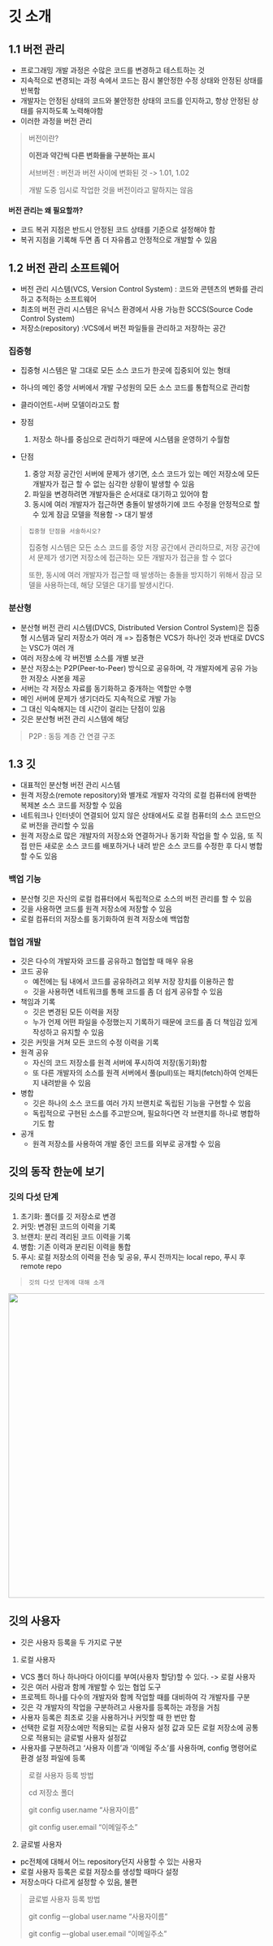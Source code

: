 # 깃 소개

## 1.1 버전 관리

- 프로그래밍 개발 과정은 수많은 코드를 변경하고 테스트하는 것
- 지속적으로 변경되는 과정 속에서 코드는 잠시 불안정한 수정 상태와 안정된 상태를 반복함
- 개발자는 안정된 상태의 코드와 불안정한 상태의 코드를 인지하고, 항상 안정된 상태를 유지하도록 노력해야함
- 이러한 과정을 버전 관리

> 버전이란?
> 
> **이전과 약간씩 다른 변화들을 구분하는 표시**
> 
> 서브버전 : 버전과 버전 사이에 변화된 것 -> 1.01, 1.02
> 
> 개발 도중 임시로 작업한 것을 버전이라고 말하지는 않음

#### 버전 관리는 왜 필요할까?
- 코드 복귀 지점은 반드시 안정된 코드 상태를 기준으로 설정해야 함
- 복귀 지점을 기록해 두면 좀 더 자유롭고 안정적으로 개발할 수 있음

## 1.2 버전 관리 소프트웨어
- 버전 관리 시스템(VCS, Version Control System) : 코드와 콘텐츠의 변화를 관리하고 추적하는 소프트웨어
- 최초의 버전 관리 시스템은 유닉스 환경에서 사용 가능한 SCCS(Source Code Control System)
- 저장소(repository) :VCS에서 버전 파일들을 관리하고 저장하는 공간

### 집중형

- 집중형 시스템은 말 그대로 모든 소스 코드가 한곳에 집중되어 있는 형태
- 하나의 메인 중앙 서버에서 개발 구성원의 모든 소스 코드를 통합적으로 관리함
- 클라이언트-서버 모델이라고도 함
- 장점 
   1. 저장소 하나를 중심으로 관리하기 때문에 시스템을 운영하기 수월함

- 단점
  1. 중앙 저장 공간인 서버에 문제가 생기면, 소스 코드가 있는 메인 저장소에 모든 개발자가 접근 할 수 없는 심각한 상황이 발생할 수 있음
  2. 파일을 변경하려면 개발자들은 순서대로 대기하고 있어야 함
  3. 동시에 여러 개발자가 접근하면 충돌이 발생하기에 코드 수정을 안정적으로 할 수 있게 잠금 모델을 적용함 -> 대기 발생

> `집중형 단점을 서술하시오?`
> 
> 집중형 시스템은 모든 소스 코드를 중앙 저장 공간에서 관리하므로, 저장 공간에서 문제가 생기면 저장소에 접근하는 모든 개발자가 접근을 할 수 없다
> 
> 또한, 동시에 여러 개발자가 접근할 때 발생하는 충돌을 방지하기 위해서 잠금 모델을 사용하는데, 해당 모델은 대기를 발생시킨다.

### 분산형

- 분산형 버전 관리 시스템(DVCS, Distributed Version Control System)은 집중형 시스템과 달리 저장소가 여러 개 => 집중형은 VCS가 하나인 것과 반대로 DVCS는 VSC가 여러 개
- 여러 저장소에 각 버전별 소스를 개별 보관
- 분산 저장소는 P2P(Peer-to-Peer) 방식으로 공유하며, 각 개발자에게 공유 가능한 저장소 사본을 제공
- 서버는 각 저장소 자료를 동기화하고 중개하는 역할만 수행
- 메인 서버에 문제가 생기더라도 지속적으로 개발 가능
- 그 대신 익숙해지는 데 시간이 걸리는 단점이 있음
- 깃은 분산형 버전 관리 시스템에 해당
> P2P : 동등 계층 간 연결 구조

## 1.3 깃

- 대표적인 분산형 버전 관리 시스템
- 원격 저장소(remote repository)와 별개로 개발자 각각의 로컬 컴퓨터에 완벽한 복제본 소스 코드를 저장할 수 있음
- 네트워크나 인터넷이 연결되어 있지 않은 상태에서도 로컬 컴퓨터의 소스 코드만으로 버전을 관리할 수 있음
- 원격 저장소로 많은 개발자의 저장소와 연결하거나 동기화 작업을 할 수 있음, 또 직접 만든 새로운 소스 코드를 배포하거나 내려 받은 소스 코드를 수정한 후 다시 병합할 수도 있음

### 백업 기능

- 분산형 깃은 자신의 로컬 컴퓨터에서 독립적으로 소스의 버전 관리를 할 수 있음
- 깃을 사용하면 코드를 원격 저장소에 저장할 수 있음
- 로컬 컴퓨터의 저장소를 동기화하여 원격 저장소에 백업함

### 협업 개발

- 깃은 다수의 개발자와 코드를 공유하고 협업할 때 매우 유용
- 코드 공유 
  - 예전에는 팀 내에서 코드를 공유하려고 외부 저장 장치를 이용하곤 함 
  - 깃을 사용하면 네트워크를 통해 코드를 좀 더 쉽게 공유할 수 있음
- 책임과 기록 
  - 깃은 변경된 모든 이력을 저장
  - 누가 언제 어떤 파일을 수정했는지 기록하기 때문에 코드를 좀 더 책임감 있게 작성하고 유지할 수 있음
- 깃은 커밋을 거쳐 모든 코드의 수정 이력을 기록
- 원격 공유 
  - 자신의 코드 저장소를 원격 서버에 푸시하여 저장(동기화)함 
  - 또 다른 개발자의 소스를 원격 서버에서 풀(pull)또는 패치(fetch)하여 언제든지 내려받을 수 있음
- 병합 
  - 깃은 하나의 소스 코드를 여러 가지 브랜치로 독립된 기능을 구현할 수 있음
  - 독립적으로 구현된 소스를 주고받으며, 필요하다면 각 브랜치를 하나로 병합하기도 함
- 공개 
  - 원격 저장소를 사용하여 개발 중인 코드를 외부로 공개할 수 있음

## 깃의 동작 한눈에 보기

### 깃의 다섯 단계
1. 초기화: 폴더를 깃 저장소로 변경
2. 커밋: 변경된 코드의 이력을 기록
3. 브랜치: 분리 격리된 코드 이력을 기록
4. 병합: 기존 이력과 분리된 이력을 통합
5. 푸시: 로컬 저장소의 이력을 전송 및 공유, 푸시 전까지는 local repo, 푸시 후 remote repo

> `깃의 다섯 단계에 대해 소개`


<p align="center">
     <img src="https://user-images.githubusercontent.com/83503188/161959713-89389e2e-eb57-4bf8-aa88-7799139f682e.png" width="600px" />
</p>

## 깃의 사용자

- 깃은 사용자 등록을 두 가지로 구분

1. 로컬 사용자
- VCS 폴더 하나 하나마다 아이디를 부여(사용자 할당)할 수 있다. -> 로컬 사용자
- 깃은 여러 사람과 함께 개발할 수 있는 협업 도구
- 프로젝트 하나를 다수의 개발자와 함께 작업할 때를 대비하여 각 개발자를 구분
- 깃은 각 개발자의 작업을 구분하려고 사용자를 등록하는 과정을 거침
- 사용자 등록은 최초로 깃을 사용하거나 커밋할 때 한 번만 함
- 선택한 로컬 저장소에만 적용되는 로컬 사용자 설정 값과 모든 로컬 저장소에 공통으로 적용되는 글로벌 사용자 설정값
- 사용자를 구분하려고 ‘사용자 이름’과 ‘이메일 주소’를 사용하며, config 명령어로 환경 설정 파일에 등록 

> 로컬 사용자 등록 방법
>
> cd 저장소 폴더
>
> git config user.name “사용자이름”
>
> git config user.email “이메일주소”

2. 글로벌 사용자
- pc전체에 대해서 어느 repository던지 사용할 수 있는 사용자
- 로컬 사용자 등록은 로컬 저장소를 생성할 때마다 설정
- 저장소마다 다르게 설정할 수 있음, 불편

> 글로벌 사용자 등록 방법
> 
> git config –-global user.name “사용자이름”
> 
> git config –-global user.email “이메일주소”



